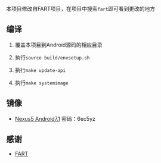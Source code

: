 本项目修改自FART项目，在项目中搜索`fart`即可看到更改的地方

## 编译

1. 覆盖本项目到Android源码的相应目录

2. 执行`source build/envsetup.sh`

3. 执行`make update-api`

4. 执行`make systemimage` 

## 镜像

- [Nexus5 Android7.1](https://share.weiyun.com/LsNOcHJv) 密码：6ec5yz

## 感谢

- [FART](https://github.com/hanbinglengyue/FART)